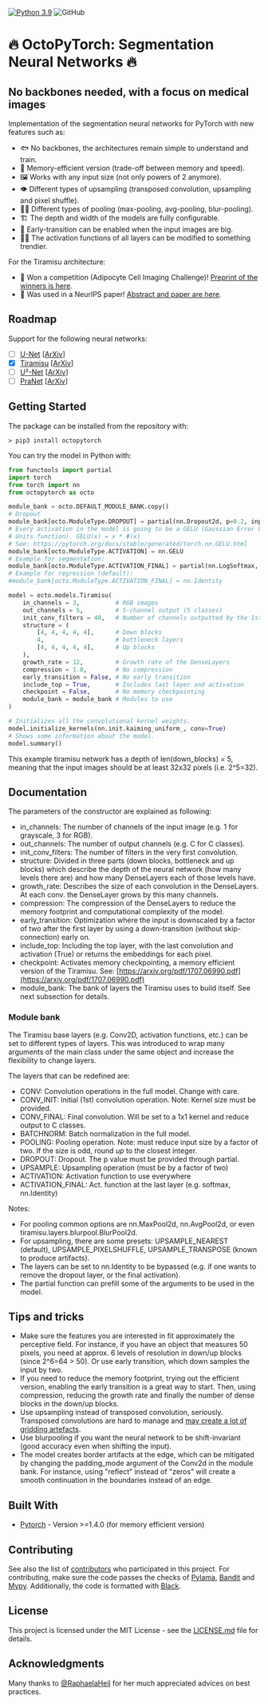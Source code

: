 [![Python 3.9](https://img.shields.io/badge/python-3.9-blue.svg)](https://www.python.org/downloads/release/python-390/) 
![GitHub](https://img.shields.io/github/license/npielawski/pytorch_tiramisu)

# 🔥 OctoPyTorch: Segmentation Neural Networks 🔥

## No backbones needed, with a focus on medical images

Implementation of the segmentation neural networks for PyTorch with new features such as:

* 🐟 No backbones, the architectures remain simple to understand and train.
* 💾 Memory-efficient version (trade-off between memory and speed).
* 🖼 Works with any input size (not only powers of 2 anymore).
* 👁 Different types of upsampling (transposed convolution, upsampling and pixel shuffle).
* 🏊‍♀️ Different types of pooling (max-pooling, avg-pooling, blur-pooling).
* 🏗 The depth and width of the models are fully configurable.
* 🔬 Early-transition can be enabled when the input images are big.
* 👸🏼 The activation functions of all layers can be modified to something trendier.

For the Tiramisu architecture:
* 🎉 Won a competition (Adipocyte Cell Imaging Challenge)! [Preprint of the winners is here](https://www.biorxiv.org/content/10.1101/2021.01.18.427121v3).
* 🎉 Was used in a NeurIPS paper! [Abstract and paper are here](https://proceedings.neurips.cc//paper/2020/hash/d6428eecbe0f7dff83fc607c5044b2b9-Abstract.html).

## Roadmap

Support for the following neural networks:
- [ ] [U-Net](https://link.springer.com/chapter/10.1007%2F978-3-319-24574-4_28) [[ArXiv](https://arxiv.org/abs/1505.04597)]
- [x] [Tiramisu](https://ieeexplore.ieee.org/document/8014890) [[ArXiv](https://arxiv.org/abs/1611.09326)]
- [ ] [U²-Net](https://www.sciencedirect.com/science/article/abs/pii/S0031320320302077) [[ArXiv](https://arxiv.org/abs/2005.09007)]
- [ ] [PraNet](https://www.springerprofessional.de/en/pranet-parallel-reverse-attention-network-for-polyp-segmentation/18443486) [[ArXiv](https://arxiv.org/abs/2006.11392)]

## Getting Started

The package can be installed from the repository with:

```console
> pip3 install octopytorch
```

You can try the model in Python with:

```py
from functools import partial
import torch
from torch import nn
from octopytorch as octo

module_bank = octo.DEFAULT_MODULE_BANK.copy()
# Dropout
module_bank[octo.ModuleType.DROPOUT] = partial(nn.Dropout2d, p=0.2, inplace=True)
# Every activation in the model is going to be a GELU (Gaussian Error Linear 
# Units function). GELU(x) = x * Φ(x)
# See: https://pytorch.org/docs/stable/generated/torch.nn.GELU.html
module_bank[octo.ModuleType.ACTIVATION] = nn.GELU
# Example for segmentation:
module_bank[octo.ModuleType.ACTIVATION_FINAL] = partial(nn.LogSoftmax, dim=1)
# Example for regression (default):
#module_bank[octo.ModuleType.ACTIVATION_FINAL] = nn.Identity

model = octo.models.Tiramisu(
    in_channels = 3,          # RGB images
    out_channels = 5,         # 5-channel output (5 classes)
    init_conv_filters = 48,   # Number of channels outputted by the 1st convolution
    structure = (
        [4, 4, 4, 4, 4],      # Down blocks
        4,                    # bottleneck layers
        [4, 4, 4, 4, 4],      # Up blocks
    ),
    growth_rate = 12,         # Growth rate of the DenseLayers
    compression = 1.0,        # No compression
    early_transition = False, # No early transition
    include_top = True,       # Includes last layer and activation
    checkpoint = False,       # No memory checkpointing
    module_bank = module_bank # Modules to use
)

# Initializes all the convolutional kernel weights.
model.initialize_kernels(nn.init.kaiming_uniform_, conv=True)
# Shows some information about the model.
model.summary()
```

This example tiramisu network has a depth of len(down_blocks) = 5, meaning that the
input images should be at least 32x32 pixels (i.e. 2^5=32).

## Documentation

The parameters of the constructor are explained as following:

* in_channels: The number of channels of the input image (e.g. 1 for grayscale, 3 for
  RGB).
* out_channels: The number of output channels (e.g. C for C classes).
* init_conv_filters: The number of filters in the very first convolution.
* structure: Divided in three parts (down blocks, bottleneck and up blocks) which
  describe the depth of the neural network (how many levels there are) and how many
  DenseLayers each of those levels have.
* growth_rate: Describes the size of each convolution in the DenseLayers. At each conv.
  the DenseLayer grows by this many channels.
* compression: The compression of the DenseLayers to reduce the memory footprint and
  computational complexity of the model.
* early_transition: Optimization where the input is downscaled by a factor of two after
  the first layer by using a down-transition (without skip-connection) early on.
* include_top: Including the top layer, with the last convolution and activation (True)
  or returns the embeddings for each pixel.
* checkpoint: Activates memory checkpointing, a memory efficient version of the
  Tiramisu. See: [https://arxiv.org/pdf/1707.06990.pdf](https://arxiv.org/pdf/1707.06990.pdf)
* module_bank: The bank of layers the Tiramisu uses to build itself. See next subsection
  for details.

### Module bank

The Tiramisu base layers (e.g. Conv2D, activation functions, etc.) can be set
to different types of layers. This was introduced to wrap many arguments of the
main class under the same object and increase the flexibility to change layers.

The layers that can be redefined are:

* CONV: Convolution operations in the full model. Change with care.
* CONV_INIT: Initial (1st) convolution operation. Note: Kernel size must be provided.
* CONV_FINAL: Final convolution. Will be set to a 1x1 kernel and reduce output to C
  classes.
* BATCHNORM: Batch normalization in the full model.
* POOLING: Pooling operation. Note: must reduce input size by a factor of two. If the
  size is odd, round *up* to the closest integer.
* DROPOUT: Dropout. The p value must be provided through partial.
* UPSAMPLE: Upsampling operation (must be by a factor of two)
* ACTIVATION: Activation function to use everywhere
* ACTIVATION_FINAL: Act. function at the last layer (e.g. softmax, nn.Identity)

Notes:

* For pooling common options are nn.MaxPool2d, nn.AvgPool2d, or even
  tiramisu.layers.blurpool.BlurPool2d.
* For upsampling, there are some presets: UPSAMPLE_NEAREST (default),
  UPSAMPLE_PIXELSHUFFLE, UPSAMPLE_TRANSPOSE (known to produce artifacts).
* The layers can be set to nn.Identity to be bypassed (e.g. if one wants to remove the
  dropout layer, or the final activation).
* The partial function can prefill some of the arguments to be used in the model.

## Tips and tricks

* Make sure the features you are interested in fit approximately the perceptive field.
For instance, if you have an object that measures 50 pixels, you need at approx. 6
levels of resolution in down/up blocks (since 2^6=64 > 50). Or use early transition,
which down samples the input by two.
* If you need to reduce the memory footprint, trying out the efficient version,
enabling the early transition is a great way to start. Then, using compression,
reducing the growth rate and finally the number of dense blocks in the down/up blocks.
* Use upsampling instead of transposed convolution, seriously. Transposed convolutions
are hard to manage and [may create a lot of gridding artefacts](https://distill.pub/2016/deconv-checkerboard/).
* Use blurpooling if you want the neural network to be shift-invariant (good accuracy
even when shifting the input).
* The model creates border artifacts at the edge, which can be mitigated by changing
the padding_mode argument of the Conv2d in the module bank. For instance, using
"reflect" instead of "zeros" will create a smooth continuation in the boundaries
instead of an edge.

## Built With

* [Pytorch](https://pytorch.org/) - Version >=1.4.0 (for memory efficient version)

## Contributing

See also the list of [contributors](https://github.com/npielawski/octopytorch/contributors) who participated in this project.
For contributing, make sure the code passes the checks of [Pylama](https://github.com/klen/pylama), [Bandit](https://github.com/PyCQA/bandit) and [Mypy](https://github.com/python/mypy).
Additionally, the code is formatted with [Black](https://github.com/psf/black).

## License

This project is licensed under the MIT License - see the [LICENSE.md](LICENSE.md) file for details.

## Acknowledgments

Many thanks to [@RaphaelaHeil](https://github.com/RaphaelaHeil) for her much
appreciated advices on best practices.

